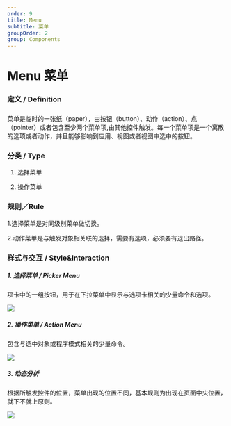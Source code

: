 ```yaml
---
order: 9
title: Menu
subtitle: 菜单
groupOrder: 2
group: Components
---
```


# Menu 菜单



### 定义 / Definition

###  

菜单是临时的一张纸（paper），由按钮（button）、动作（action）、点（pointer）或者包含至少两个菜单项,由其他控件触发。每一个菜单项是一个离散的选项或者动作，并且能够影响到应用、视图或者视图中选中的按钮。



  
  


### 分类 / Type

  


1. 选择菜单

2. 操作菜单



  
  


### 规则／Rule

  


1.选择菜单是对同级别菜单做切换。

2.动作菜单是与触发对象相关联的选择，需要有选项，必须要有退出路径。



  


### 样式与交互 / Style&Interaction

  


##### 1. 选择菜单 / Picker Menu

  


项卡中的一组按钮，用于在下拉菜单中显示与选项卡相关的少量命令和选项。

![](https://img.alicdn.com/tfs/TB1ggK2e9CWBuNjy0FhXXb6EVXa-900-600.png)

  


##### 2. 操作菜单 / Action Menu

  
  


包含与选中对象或程序模式相关的少量命令。

![](https://img.alicdn.com/tfs/TB1pSvxe49YBuNjy0FfXXXIsVXa-900-775.png)

  
  


##### 3. 动态分析

  


根据所触发控件的位置，菜单出现的位置不同，基本规则为出现在页面中央位置，就下不就上原则。



![](https://img.alicdn.com/tfs/TB1ESvxe49YBuNjy0FfXXXIsVXa-900-698.png)

